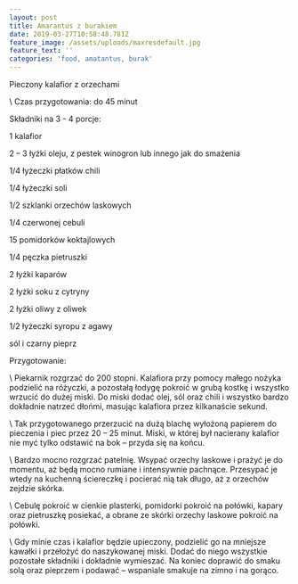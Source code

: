 ```yaml
---
layout: post
title: Amarantus z burakiem
date: 2019-03-27T10:58:48.781Z
feature_image: /assets/uploads/maxresdefault.jpg
feature_text: ''
categories: 'food, amatantus, burak'
---
```

Pieczony kalafior z orzechami



\    Czas przygotowania: do 45 minut



Składniki na 3 - 4 porcje:



1 kalafior

2 – 3 łyżki oleju, z pestek winogron lub innego jak do smażenia

1/4 łyżeczki płatków chili

1/4 łyżeczki soli



1/2 szklanki orzechów laskowych



1/4 czerwonej cebuli

15 pomidorków koktajlowych

1/4 pęczka pietruszki

2 łyżki kaparów



2 łyżki soku z cytryny

2 łyżki oliwy z oliwek

1/2 łyżeczki syropu z agawy

sól i czarny pieprz

Przygotowanie:



\    Piekarnik rozgrzać do 200 stopni. Kalafiora przy pomocy małego nożyka podzielić na różyczki, a pozostałą łodygę pokroić w grubą kostkę i wszystko wrzucić do dużej miski. Do miski dodać olej, sól oraz chili i wszystko bardzo dokładnie natrzeć dłońmi, masując kalafiora przez kilkanaście sekund.

\    Tak przygotowanego przerzucić na dużą blachę wyłożoną papierem do pieczenia i piec przez 20 – 25 minut. Miski, w której był nacierany kalafior nie myć tylko odstawić na bok – przyda się na końcu.

\    Bardzo mocno rozgrzać patelnię. Wsypać orzechy laskowe i prażyć je do momentu, aż będą mocno rumiane i intensywnie pachnące. Przesypać je wtedy na kuchenną ściereczkę i pocierać nią tak długo, aż z orzechów zejdzie skórka.

\    Cebulę pokroić w cienkie plasterki, pomidorki pokroić na połówki, kapary oraz pietruszkę posiekać, a obrane ze skórki orzechy laskowe pokroić na połówki.

\    Gdy minie czas i kalafior będzie upieczony, podzielić go na mniejsze kawałki i przełożyć do naszykowanej miski. Dodać do niego wszystkie pozostałe składniki i dokładnie wymieszać. Na koniec doprawić do smaku solą oraz pieprzem i podawać – wspaniale smakuje na zimno i na gorąco.
